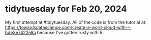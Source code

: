 # tidytuesday for Feb 20, 2024
My first attempt at #tidytuesday. All of the code is from the tutorial at: https://towardsdatascience.com/create-a-word-cloud-with-r-bde3e7422e8a because I've gotten rusty with R. 


